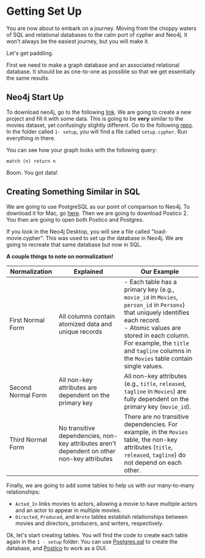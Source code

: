 # Getting Set Up

You are now about to embark on a journey. Moving from the choppy waters of SQL and relational databases to the calm port of cypher and Neo4j. It won't always be the easiest journey, but you will make it. 

Let's get paddling. 

First we need to make a graph database and an associated relational database. It should be as one-to-one as possible so that we get essentially the same results.

## Neo4j Start Up

To download neo4j, go to the following [link](https://www.google.com/url?q=https://neo4j.com/download/&source=gmail-imap&ust=1728931059000000&usg=AOvVaw2T6qsNHG-tSY0rtUvIfLWE). We are going to create a new project and fill it with some data. This is going to be **very** similar to the movies dataset, yet confusingly slightly different. Go to the following [repo](https://github.com/corydonbaylor/neo4j-sql). In the folder called `1- setup`, you will find a file called `setup.cypher`. Run everything in there.

You can see how your graph looks with the following query:

```
match (n) return n
```

Boom. You got data!

## Creating Something Similar in SQL

We are going to use PostgreSQL as our point of comparison to Neo4j. To download it for Mac, go [here](https://www.google.com/url?q=https://postgresapp.com/downloads.html&source=gmail-imap&ust=1728931059000000&usg=AOvVaw3FVT48gmw5FQfUNNomnWzD). Then we are going to download Postico 2. You then are going to open both Postico and Postgres. 

If you look in the Neo4j Desktop, you will see a file called "load-movie.cypher". This was used to set up the database in Neo4j. We are going to recreate that same database but now in SQL.

**A couple things to note on normalization!**

| Normalization      | Explained                                                    | Our Example                                                  |
| ------------------ | ------------------------------------------------------------ | ------------------------------------------------------------ |
| First Normal Form  | All columns contain atomized data and unique records         | - Each table has a primary key (e.g., `movie_id` in `Movies`, `person_id` in `Persons`) that uniquely identifies each record.  <br />- Atomic values are stored in each column. For example, the `title` and `tagline` columns in the `Movies` table contain single values. |
| Second Normal Form | All non-key attributes are dependent on the primary key      | All non-key attributes (e.g., `title`, `released`, `tagline` in `Movies`) are fully dependent on the primary key (`movie_id`). |
| Third Normal Form  | No transitive dependencies, non-key attributes aren't dependent on other non-key attributes | There are no transitive dependencies. For example, in the `Movies` table, the non-key attributes (`title`, `released`, `tagline`) do not depend on each other. |

  Finally, we are going to add some tables to help us with our many-to-many relationships:

- `Acted_In` links movies to actors, allowing a movie to have multiple actors and an actor to appear in multiple movies.
- `Directed`, `Produced`, and `Wrote` tables establish relationships between movies and directors, producers, and writers, respectively.

Ok, let's start creating tables. You will find the code to create each table again in the `1 - setup` folder. You can use [Postgres.sql](https://postgresapp.com/) to create the database, and [Postico](https://eggerapps.at/postico2/) to work as a GUI. 